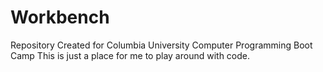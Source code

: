 # Workbench
Repository Created for Columbia University Computer Programming Boot Camp
This is just a place for me to play around with code.
